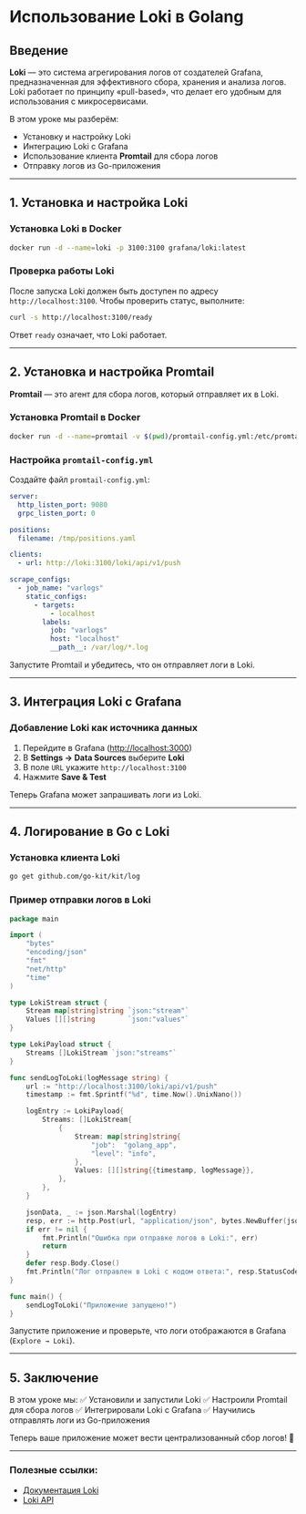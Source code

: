 # Использование Loki в Golang

## Введение

**Loki** — это система агрегирования логов от создателей Grafana, предназначенная для эффективного сбора, хранения и анализа логов. Loki работает по принципу «pull-based», что делает его удобным для использования с микросервисами.

В этом уроке мы разберём:
- Установку и настройку Loki
- Интеграцию Loki с Grafana
- Использование клиента **Promtail** для сбора логов
- Отправку логов из Go-приложения

---

## 1. Установка и настройка Loki

### Установка Loki в Docker
```sh
docker run -d --name=loki -p 3100:3100 grafana/loki:latest
```

### Проверка работы Loki
После запуска Loki должен быть доступен по адресу `http://localhost:3100`. Чтобы проверить статус, выполните:
```sh
curl -s http://localhost:3100/ready
```
Ответ `ready` означает, что Loki работает.

---

## 2. Установка и настройка Promtail

**Promtail** — это агент для сбора логов, который отправляет их в Loki.

### Установка Promtail в Docker
```sh
docker run -d --name=promtail -v $(pwd)/promtail-config.yml:/etc/promtail/config.yml -p 9080:9080 grafana/promtail:latest -config.file=/etc/promtail/config.yml
```

### Настройка `promtail-config.yml`
Создайте файл `promtail-config.yml`:
```yaml
server:
  http_listen_port: 9080
  grpc_listen_port: 0

positions:
  filename: /tmp/positions.yaml

clients:
  - url: http://loki:3100/loki/api/v1/push

scrape_configs:
  - job_name: "varlogs"
    static_configs:
      - targets:
          - localhost
        labels:
          job: "varlogs"
          host: "localhost"
          __path__: /var/log/*.log
```

Запустите Promtail и убедитесь, что он отправляет логи в Loki.

---

## 3. Интеграция Loki с Grafana

### Добавление Loki как источника данных
1. Перейдите в Grafana ([http://localhost:3000](http://localhost:3000))
2. В **Settings → Data Sources** выберите **Loki**
3. В поле `URL` укажите `http://localhost:3100`
4. Нажмите **Save & Test**

Теперь Grafana может запрашивать логи из Loki.

---

## 4. Логирование в Go с Loki

### Установка клиента Loki
```sh
go get github.com/go-kit/kit/log
```

### Пример отправки логов в Loki
```go
package main

import (
	"bytes"
	"encoding/json"
	"fmt"
	"net/http"
	"time"
)

type LokiStream struct {
	Stream map[string]string `json:"stream"`
	Values [][]string        `json:"values"`
}

type LokiPayload struct {
	Streams []LokiStream `json:"streams"`
}

func sendLogToLoki(logMessage string) {
	url := "http://localhost:3100/loki/api/v1/push"
	timestamp := fmt.Sprintf("%d", time.Now().UnixNano())

	logEntry := LokiPayload{
		Streams: []LokiStream{
			{
				Stream: map[string]string{
					"job":  "golang_app",
					"level": "info",
				},
				Values: [][]string{{timestamp, logMessage}},
			},
		},
	}

	jsonData, _ := json.Marshal(logEntry)
	resp, err := http.Post(url, "application/json", bytes.NewBuffer(jsonData))
	if err != nil {
		fmt.Println("Ошибка при отправке логов в Loki:", err)
		return
	}
	defer resp.Body.Close()
	fmt.Println("Лог отправлен в Loki с кодом ответа:", resp.StatusCode)
}

func main() {
	sendLogToLoki("Приложение запущено!")
}
```

Запустите приложение и проверьте, что логи отображаются в Grafana (`Explore → Loki`).

---

## 5. Заключение

В этом уроке мы:
✅ Установили и запустили Loki
✅ Настроили Promtail для сбора логов
✅ Интегрировали Loki с Grafana
✅ Научились отправлять логи из Go-приложения

Теперь ваше приложение может вести централизованный сбор логов! 🚀

---

### Полезные ссылки:
- [Документация Loki](https://grafana.com/docs/loki/latest/)
- [Loki API](https://grafana.com/docs/loki/latest/api/)

